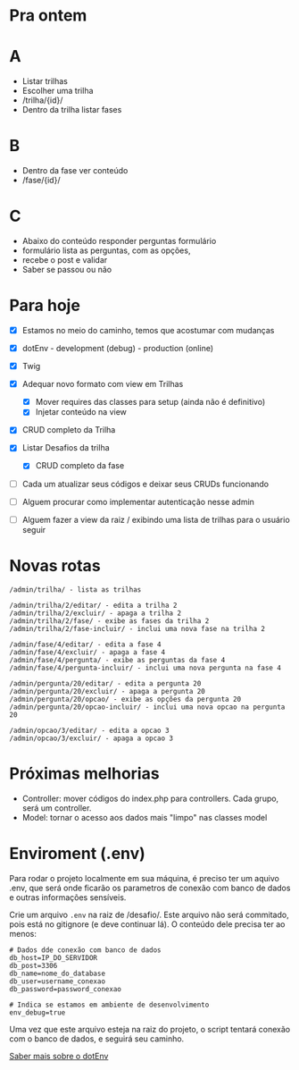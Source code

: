 # Pra ontem

# A
- Listar trilhas
- Escolher uma trilha
- /trilha/{id}/
- Dentro da trilha listar fases

# B
- Dentro da fase ver conteúdo
- /fase/{id}/

# C
- Abaixo do conteúdo responder perguntas formulário
- formulário lista as perguntas, com as opções,
- recebe o post e validar
- Saber se passou ou não


# Para hoje


- [x] Estamos no meio do caminho, temos que acostumar com mudanças
- [x] dotEnv - development (debug) - production (online)
- [x] Twig
- [x] Adequar novo formato com view em Trilhas
  - [x] Mover requires das classes para setup (ainda não é definitivo)
  - [x] Injetar conteúdo na view
- [x] CRUD completo da Trilha
- [x] Listar Desafios da trilha
  - [x] CRUD completo da fase 
  
- [ ] Cada um atualizar seus códigos e deixar seus CRUDs funcionando
- [ ] Alguem procurar como implementar autenticação nesse admin
- [ ] Alguem fazer a view da raiz / exibindo uma lista de trilhas para o usuário seguir


# Novas rotas

```
/admin/trilha/ - lista as trilhas   

/admin/trilha/2/editar/ - edita a trilha 2
/admin/trilha/2/excluir/ - apaga a trilha 2
/admin/trilha/2/fase/ - exibe as fases da trilha 2
/admin/trilha/2/fase-incluir/ - inclui uma nova fase na trilha 2   

/admin/fase/4/editar/ - edita a fase 4
/admin/fase/4/excluir/ - apaga a fase 4
/admin/fase/4/pergunta/ - exibe as perguntas da fase 4
/admin/fase/4/pergunta-incluir/ - inclui uma nova pergunta na fase 4   

/admin/pergunta/20/editar/ - edita a pergunta 20
/admin/pergunta/20/excluir/ - apaga a pergunta 20
/admin/pergunta/20/opcao/ - exibe as opções da pergunta 20
/admin/pergunta/20/opcao-incluir/ - inclui uma nova opcao na pergunta 20   

/admin/opcao/3/editar/ - edita a opcao 3
/admin/opcao/3/excluir/ - apaga a opcao 3
```

# Próximas melhorias

- Controller: mover códigos do index.php para controllers. Cada grupo, será um controller.
- Model: tornar o acesso aos dados mais "limpo" nas classes model

# Enviroment (.env)

Para rodar o projeto localmente em sua máquina, é preciso ter um aquivo .env, que será onde ficarão os parametros de conexão com banco de dados e outras informações sensíveis.

Crie um arquivo ```.env``` na raiz de /desafio/. Este arquivo não será commitado, pois está no gitignore (e deve continuar lá). O conteúdo dele precisa ter ao menos:

```
# Dados dde conexão com banco de dados
db_host=IP_DO_SERVIDOR
db_post=3306
db_name=nome_do_database
db_user=username_conexao
db_password=password_conexao

# Indica se estamos em ambiente de desenvolvimento
env_debug=true
```

Uma vez que este arquivo esteja na raiz do projeto, o script tentará conexão com o banco de dados, e seguirá seu caminho.

[Saber mais sobre o dotEnv](https://github.com/vlucas/phpdotenv)
